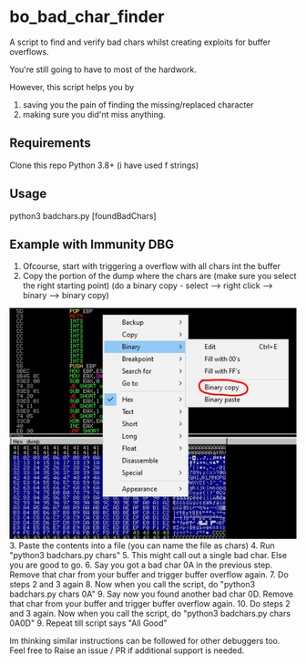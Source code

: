 # bo_bad_char_finder
A script to find and verify bad chars whilst creating exploits for buffer overflows.

You're still going to have to most of the hardwork. 

However, this script helps you by
1. saving you the pain of finding the missing/replaced character
2. making sure you did'nt miss anything. 

## Requirements
Clone this repo
Python 3.8+ (i have used f strings)

## Usage
python3 badchars.py <inputFileName> [foundBadChars]

## Example with Immunity DBG
1.  Ofcourse, start with triggering a overflow with all chars int the buffer
2.  Copy the portion of the dump where the chars are (make sure you select the right starting point) (do a binary copy - select --> right click --> binary --> binary copy)

![Screenshot](copy_dump_screenshot.JPG)
3.  Paste the contents into a file (you can name the file as chars)
4.  Run "python3 badchars.py chars"
5.  This might call out a single bad char. Else you are good to go.
6.  Say you got a bad char 0A in the previous step.  Remove that char from your buffer and trigger buffer overflow again. 
7.  Do steps 2 and 3 again
8.  Now when you call the script, do "python3 badchars.py chars 0A"
9.  Say now you found another bad char 0D. Remove that char from your buffer and trigger buffer overflow again. 
10. Do steps 2 and 3 again. Now when you call the script, do "python3 badchars.py chars 0A0D"
9.  Repeat till script says "All Good"

Im thinking similar instructions can be followed for other debuggers too. Feel free to Raise an issue / PR if additional support is needed.
